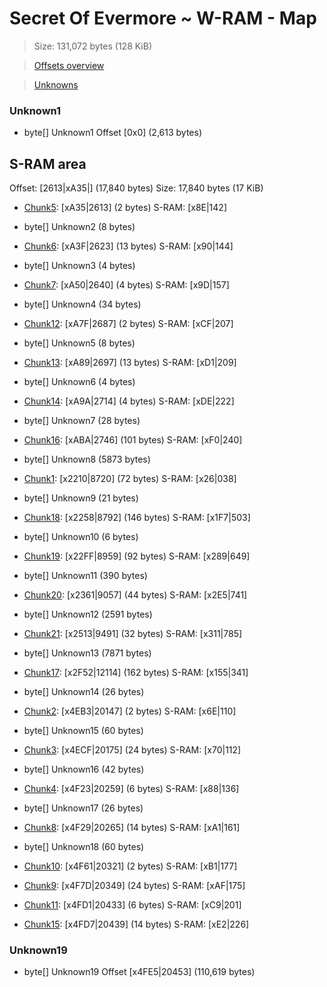 ﻿# Secret Of Evermore ~ W-RAM - Map

> Size: 131,072 bytes (128 KiB)

> [Offsets overview](WRAM-Offsets.md)

> [Unknowns](WRAM-Unknowns.md)

### Unknown1
* byte[] Unknown1 Offset [0x0]  (2,613 bytes)

## S-RAM area
Offset: [2613|xA35|]  (17,840 bytes)
Size: 17,840 bytes (17 KiB)

* [Chunk5](Chunks/Chunk05.md): [xA35|2613]  (2 bytes)      S-RAM: [x8E|142]

* byte[] Unknown2 (8 bytes)

* [Chunk6](Chunks/Chunk06.md): [xA3F|2623]  (13 bytes)     S-RAM: [x90|144]

* byte[] Unknown3 (4 bytes)

* [Chunk7](Chunks/Chunk07.md): [xA50|2640]  (4 bytes)      S-RAM: [x9D|157]

* byte[] Unknown4 (34 bytes)

* [Chunk12](Chunks/Chunk12.md): [xA7F|2687]  (2 bytes)     S-RAM: [xCF|207]

* byte[] Unknown5 (8 bytes)

* [Chunk13](Chunks/Chunk13.md): [xA89|2697]  (13 bytes)    S-RAM: [xD1|209]

* byte[] Unknown6 (4 bytes)

* [Chunk14](Chunks/Chunk14.md): [xA9A|2714]  (4 bytes)     S-RAM: [xDE|222]

* byte[] Unknown7 (28 bytes)

* [Chunk16](Chunks/Chunk16.md): [xABA|2746]  (101 bytes)   S-RAM: [xF0|240]

* byte[] Unknown8 (5873 bytes)

* [Chunk1](Chunks/Chunk01.md): [x2210|8720]  (72 bytes)    S-RAM: [x26|038]

* byte[] Unknown9 (21 bytes)

* [Chunk18](Chunks/Chunk18.md): [x2258|8792]  (146 bytes)  S-RAM: [x1F7|503]

* byte[] Unknown10 (6 bytes)

* [Chunk19](Chunks/Chunk19.md): [x22FF|8959]  (92 bytes)   S-RAM: [x289|649]

* byte[] Unknown11 (390 bytes)

* [Chunk20](Chunks/Chunk20.md): [x2361|9057]  (44 bytes)   S-RAM: [x2E5|741]

* byte[] Unknown12 (2591 bytes)

* [Chunk21](Chunks/Chunk21.md): [x2513|9491]  (32 bytes)   S-RAM: [x311|785]

* byte[] Unknown13 (7871 bytes)

* [Chunk17](Chunks/Chunk17.md): [x2F52|12114]  (162 bytes) S-RAM: [x155|341]

* byte[] Unknown14 (26 bytes)

* [Chunk2](Chunks/Chunk02.md): [x4EB3|20147]  (2 bytes)    S-RAM: [x6E|110]

* byte[] Unknown15 (60 bytes)

* [Chunk3](Chunks/Chunk03.md): [x4ECF|20175]  (24 bytes)   S-RAM: [x70|112]

* byte[] Unknown16 (42 bytes)

* [Chunk4](Chunks/Chunk04.md): [x4F23|20259]  (6 bytes)    S-RAM: [x88|136]

* byte[] Unknown17 (26 bytes)

* [Chunk8](Chunks/Chunk08.md): [x4F29|20265]  (14 bytes)   S-RAM: [xA1|161]

* byte[] Unknown18 (60 bytes)

* [Chunk10](Chunks/Chunk10.md): [x4F61|20321]  (2 bytes)   S-RAM: [xB1|177]
* [Chunk9](Chunks/Chunk09.md): [x4F7D|20349]  (24 bytes)   S-RAM: [xAF|175]
* [Chunk11](Chunks/Chunk11.md): [x4FD1|20433]  (6 bytes)   S-RAM: [xC9|201]
* [Chunk15](Chunks/Chunk15.md): [x4FD7|20439]  (14 bytes)  S-RAM: [xE2|226]

### Unknown19
* byte[] Unknown19 Offset [x4FE5|20453]  (110,619 bytes)